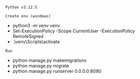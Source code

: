 
`Python v3.12.5`

`Create env (windows)`
 - python3 -m venv venv
 - Set-ExecutionPolicy -Scope CurrentUser -ExecutionPolicy RemoteSigned
 - .\venv\Scripts\activate

`Run `
 - python manage.py makemigrations
 - python manage.py migrate
 - python manage.py runserver 0.0.0.0:8080